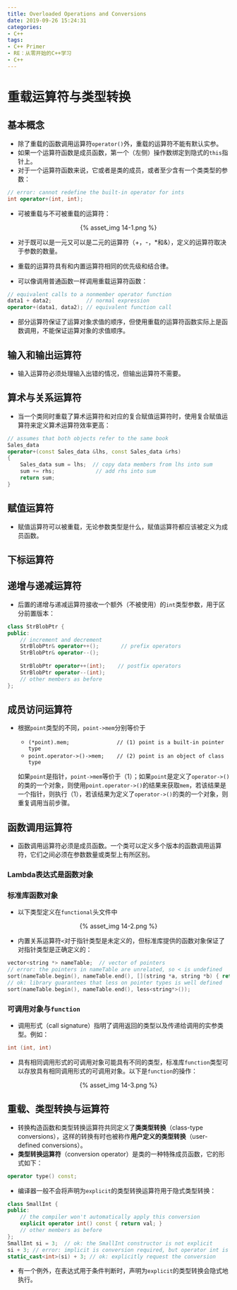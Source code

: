 ```yaml
---
title: Overloaded Operations and Conversions
date: 2019-09-26 15:24:31
categories:
- C++
tags:
- C++ Primer
- RE：从零开始的C++学习
- C++
---
```


# 重载运算符与类型转换

## 基本概念

- 除了重载的函数调用运算符`operator()`外，重载的运算符不能有默认实参。
- 如果一个运算符函数是成员函数，第一个（左侧）操作数绑定到隐式的`this`指针上。
- 对于一个运算符函数来说，它或者是类的成员，或者至少含有一个类类型的参数：
```c++
// error: cannot redefine the built-in operator for ints
int operator+(int, int);
```

- 可被重载与不可被重载的运算符：

<div align=center> {% asset_img 14-1.png %} </div>

- 对于既可以是一元又可以是二元的运算符（+，-，*和&），定义的运算符取决于参数的数量。
- 重载的运算符具有和内置运算符相同的优先级和结合律。

- 可以像调用普通函数一样调用重载运算符函数：
```c++
// equivalent calls to a nonmember operator function
data1 + data2;           // normal expression
operator+(data1, data2); // equivalent function call
```

- 部分运算符保证了运算对象求值的顺序，但使用重载的运算符函数实际上是函数调用，不能保证运算对象的求值顺序。

## 输入和输出运算符

- 输入运算符必须处理输入出错的情况，但输出运算符不需要。

## 算术与关系运算符

- 当一个类同时重载了算术运算符和对应的复合赋值运算符时，使用复合赋值运算符来定义算术运算符效率更高：
```c++
// assumes that both objects refer to the same book
Sales_data
operator+(const Sales_data &lhs, const Sales_data &rhs)
{
    Sales_data sum = lhs;  // copy data members from lhs into sum
    sum += rhs;             // add rhs into sum
    return sum;
}
```

## 赋值运算符

- 赋值运算符可以被重载，无论参数类型是什么，赋值运算符都应该被定义为成员函数。

## 下标运算符

## 递增与递减运算符

- 后置的递增与递减运算符接收一个额外（不被使用）的`int`类型参数，用于区分前置版本：
```c++
class StrBlobPtr {
public:
    // increment and decrement
    StrBlobPtr& operator++();       // prefix operators
    StrBlobPtr& operator--();
    
    StrBlobPtr operator++(int);    // postfix operators
    StrBlobPtr operator--(int);
    // other members as before
};
```

## 成员访问运算符

- 根据`point`类型的不同，`point->mem`分别等价于
  - `(*point).mem;               // (1) point is a built-in pointer type`
  - `point.operator->()->mem;    // (2) point is an object of class type`
  
  如果`point`是指针，`point->mem`等价于（1）；如果`point`是定义了`operator->()`的类的一个对象，则使用`point.operator->()`的结果来获取`mem`，若该结果是一个指针，则执行（1），若该结果为定义了`operator->()`的类的一个对象，则重复调用当前步骤。


## 函数调用运算符

- 函数调用运算符必须是成员函数。一个类可以定义多个版本的函数调用运算符，它们之间必须在参数数量或类型上有所区别。
### Lambda表达式是函数对象

### 标准库函数对象

- 以下类型定义在`functional`头文件中

<div align=center> {% asset_img 14-2.png %} </div>

- 内置关系运算符`<`对于指针类型是未定义的，但标准库提供的函数对象保证了对指针类型是正确定义的：
```c++
vector<string *> nameTable;  // vector of pointers
// error: the pointers in nameTable are unrelated, so < is undefined
sort(nameTable.begin(), nameTable.end(), [](string *a, string *b) { return a < b; });
// ok: library guarantees that less on pointer types is well defined
sort(nameTable.begin(), nameTable.end(), less<string*>());
```

### 可调用对象与`function`

- 调用形式（call signature）指明了调用返回的类型以及传递给调用的实参类型。例如：
```c++
int (int, int)
```

- 具有相同调用形式的可调用对象可能具有不同的类型，标准库`function`类型可以存放具有相同调用形式的可调用对象。以下是`function`的操作：
<div align=center> {% asset_img 14-3.png %} </div>

## 重载、类型转换与运算符

- 转换构造函数和类型转换运算符共同定义了**类类型转换**（class-type conversions），这样的转换有时也被称作**用户定义的类型转换**（user-defined conversions）。
- **类型转换运算符**（conversion operator）是类的一种特殊成员函数，它的形式如下：
```c++
operator type() const;
```

- 编译器一般不会将声明为`explicit`的类型转换运算符用于隐式类型转换：
```c++
class SmallInt {
public:
    // the compiler won't automatically apply this conversion
    explicit operator int() const { return val; }
    // other members as before
};
SmallInt si = 3;  // ok: the SmallInt constructor is not explicit
si + 3; // error: implicit is conversion required, but operator int is explicit
static_cast<int>(si) + 3; // ok: explicitly request the conversion
```

- 有一个例外，在表达式用于条件判断时，声明为`explicit`的类型转换会隐式地执行。


